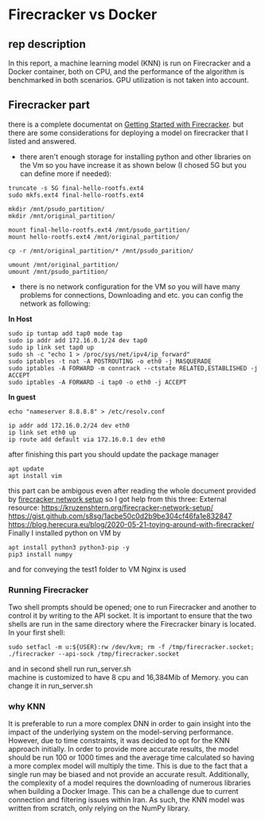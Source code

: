 # Firecracker vs Docker
## rep description
In this report, a machine learning model (KNN) is run on Firecracker and a Docker container, both on CPU, and the performance of the algorithm is benchmarked in both scenarios. GPU utilization is not taken into account.

## Firecracker part
there is a complete documentat on [Getting Started with Firecracker](https://github.com/firecracker-microvm/firecracker/blob/main/docs/getting-started.md#getting-started-with-firecracker). but there are some considerations for deploying a model on firecracker that I listed and answered.
- there aren't enough storage for installing python and other libraries on the Vm so you have increase it as shown below (I chosed 5G but you can define more if needed):
 ```
truncate -s 5G final-hello-rootfs.ext4
sudo mkfs.ext4 final-hello-rootfs.ext4

mkdir /mnt/psudo_partition/
mkdir /mnt/original_partition/

mount final-hello-rootfs.ext4 /mnt/psudo_partition/
mount hello-rootfs.ext4 /mnt/original_partition/

cp -r /mnt/original_partition/* /mnt/psudo_parition/

umount /mnt/original_partition/
umount /mnt/psudo_partition/
 ```
- there is no network configuration for the VM so you will have many problems for connections, Downloading and etc. you can config the network as following:

**In Host**
```
sudo ip tuntap add tap0 mode tap
sudo ip addr add 172.16.0.1/24 dev tap0
sudo ip link set tap0 up
sudo sh -c "echo 1 > /proc/sys/net/ipv4/ip_forward"
sudo iptables -t nat -A POSTROUTING -o eth0 -j MASQUERADE
sudo iptables -A FORWARD -m conntrack --ctstate RELATED,ESTABLISHED -j ACCEPT
sudo iptables -A FORWARD -i tap0 -o eth0 -j ACCEPT
```
**In guest**
```
echo "nameserver 8.8.8.8" > /etc/resolv.conf  

ip addr add 172.16.0.2/24 dev eth0
ip link set eth0 up
ip route add default via 172.16.0.1 dev eth0
```
after finishing this part you should update the package manager
```
apt update
apt install vim
```
this part can be ambigous even after reading the whole document provided by [firecracker network setup](https://github.com/firecracker-microvm/firecracker/blob/main/docs/network-setup.md) so I got help from this three:
External resource:
https://kruzenshtern.org/firecracker-network-setup/  
https://gist.github.com/s8sg/1acbe50c0d2b9be304cf46fa1e832847  
https://blog.herecura.eu/blog/2020-05-21-toying-around-with-firecracker/  
Finally I installed python on VM by
```
apt install python3 python3-pip -y
pip3 install numpy
```
and for conveying the test1 folder to VM Nginx is used

### Running Firecracker
Two shell prompts should be opened; one to run Firecracker and another to control it by writing to the API socket. It is important to ensure that the two shells are run in the same directory where the Firecracker binary is located.  
In your first shell:
```
sudo setfacl -m u:${USER}:rw /dev/kvm; rm -f /tmp/firecracker.socket; ./firecracker --api-sock /tmp/firecracker.socket
```
and in second shell run run_server.sh  
machine is customized to have 8 cpu and 16,384Mib of Memory. you can change it in run_server.sh 
### why KNN
It is preferable to run a more complex DNN in order to gain insight into the impact of the underlying system on the model-serving performance. However, due to time constraints, it was decided to opt for the KNN approach initially. In order to provide more accurate results, the model should be run 100 or 1000 times and the average time calculated so having a more complex model will multiply the time. This is due to the fact that a single run may be biased and not provide an accurate result. Additionally, the complexity of a model requires the downloading of numerous libraries when building a Docker Image. This can be a challenge due to current connection and filtering issues within Iran. As such, the KNN model was written from scratch, only relying on the NumPy library.
